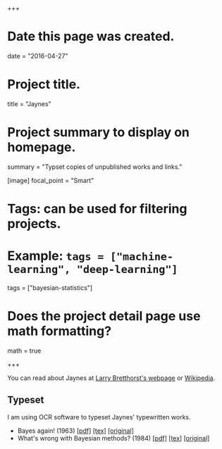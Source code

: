+++
# Date this page was created.
date = "2016-04-27"

# Project title.
title = "Jaynes"

# Project summary to display on homepage.
summary = "Typset copies of unpublished works and links."

[image]
  focal_point = "Smart"

# Tags: can be used for filtering projects.
# Example: `tags = ["machine-learning", "deep-learning"]`
tags = ["bayesian-statistics"]

# Does the project detail page use math formatting?
math = true

+++

You can read about Jaynes at [Larry Bretthorst's webpage](https://bayes.wustl.edu/etj/etj.html) or [Wikipedia](https://en.wikipedia.org/wiki/Edwin_Thompson_Jaynes).

## Typeset

I am using OCR software to typeset Jaynes' typewritten works.

* Bayes again! (1963) [[pdf]](https://github.com/andrewfowlie/website/raw/master/content/resources/bayes_again.pdf) [[tex]](https://github.com/andrewfowlie/website/raw/master/content/resources/bayes_again.tex) [[original]](https://bayes.wustl.edu/etj/articles/bayes.again.pdf)
* What's wrong with Bayesian methods? (1984) [[pdf]](https://github.com/andrewfowlie/website/raw/master/content/resources/whats_wrong.pdf) [[tex]](https://github.com/andrewfowlie/website/raw/master/content/resources/whats_wrong.tex) [[original]](https://bayes.wustl.edu/etj/articles/bayesian.methods.pdf)
